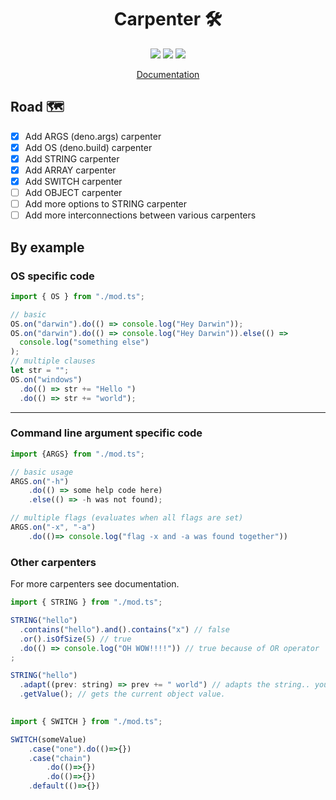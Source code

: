 <h1 align="center">Carpenter 🛠</h1>
<p align="center">

<img src="https://img.shields.io/github/workflow/status/duart38/Carpenter/Test%20module?label=Tests&style=for-the-badge" />
  <img src="https://img.shields.io/github/license/duart38/Carpenter?color=yellow&style=for-the-badge" />
  <img src="https://img.shields.io/github/v/release/duart38/Carpenter?style=for-the-badge" />

</p>

<a align="center" href="https://doc.deno.land/https/deno.land/x/carpenter/mod.ts">

Documentation

</a>

## Road 🗺

- [x] Add ARGS (deno.args) carpenter
- [x] Add OS (deno.build) carpenter
- [x] Add STRING carpenter
- [x] Add ARRAY carpenter
- [x] Add SWITCH carpenter
- [ ] Add OBJECT carpenter
- [ ] Add more options to STRING carpenter
- [ ] Add more interconnections between various carpenters

## By example

### OS specific code

```JavaScript
import { OS } from "./mod.ts";

// basic
OS.on("darwin").do(() => console.log("Hey Darwin"));
OS.on("darwin").do(() => console.log("Hey Darwin")).else(() =>
  console.log("something else")
);
// multiple clauses
let str = "";
OS.on("windows")
  .do(() => str += "Hello ")
  .do(() => str += "world");
```

---

### Command line argument specific code

```JavaScript
import {ARGS} from "./mod.ts";

// basic usage
ARGS.on("-h")
    .do(() => some help code here)
    .else(() => -h was not found);

// multiple flags (evaluates when all flags are set)
ARGS.on("-x", "-a")
    .do(()=> console.log("flag -x and -a was found together"))
```

### Other carpenters
For more carpenters see documentation.
```JavaScript
import { STRING } from "./mod.ts";

STRING("hello")
  .contains("hello").and().contains("x") // false
  .or().isOfSize(5) // true
  .do(() => console.log("OH WOW!!!!")) // true because of OR operator
;

STRING("hello")
  .adapt((prev: string) => prev += " world") // adapts the string.. you may continue with chaining after this
  .getValue(); // gets the current object value.
  
```

```JavaScript
import { SWITCH } from "./mod.ts";

SWITCH(someValue)
    .case("one").do(()=>{})
    .case("chain")
        .do(()=>{})
        .do(()=>{})
    .default(()=>{})
```
